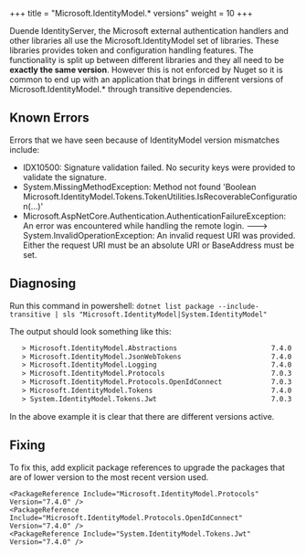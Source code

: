 +++
title = "Microsoft.IdentityModel.* versions"
weight = 10
+++

Duende IdentityServer, the Microsoft external authentication handlers and other libraries all use the Microsoft.IdentityModel set of libraries. These libraries provides token and configuration handling features. The functionality is split up between different libraries and they all need to be **exactly the same version**. However this is not enforced by Nuget so it is common to end up with an application that brings in different versions of Microsoft.IdentityModel.* through transitive dependencies.

## Known Errors
Errors that we have seen because of IdentityModel version mismatches include:
* IDX10500: Signature validation failed. No security keys were provided to validate the signature.
* System.MissingMethodException: Method not found 'Boolean Microsoft.IdentityModel.Tokens.TokenUtilities.IsRecoverableConfiguration(...)'
* Microsoft.AspNetCore.Authentication.AuthenticationFailureException: An error was encountered while handling the remote login. ---> System.InvalidOperationException: An invalid request URI was provided. Either the request URI must be an absolute URI or BaseAddress must be set.

## Diagnosing
Run this command in powershell: `dotnet list package --include-transitive | sls "Microsoft.IdentityModel|System.IdentityModel"`

The output should look something like this:
```txt
   > Microsoft.IdentityModel.Abstractions                       7.4.0
   > Microsoft.IdentityModel.JsonWebTokens                      7.4.0
   > Microsoft.IdentityModel.Logging                            7.4.0
   > Microsoft.IdentityModel.Protocols                          7.0.3
   > Microsoft.IdentityModel.Protocols.OpenIdConnect            7.0.3
   > Microsoft.IdentityModel.Tokens                             7.4.0
   > System.IdentityModel.Tokens.Jwt                            7.0.3
```

In the above example it is clear that there are different versions active.

## Fixing
To fix this, add explicit package references to upgrade the packages that are of lower version to the most recent version used.

```
<PackageReference Include="Microsoft.IdentityModel.Protocols" Version="7.4.0" />
<PackageReference Include="Microsoft.IdentityModel.Protocols.OpenIdConnect" Version="7.4.0" />
<PackageReference Include="System.IdentityModel.Tokens.Jwt" Version="7.4.0" />
```

